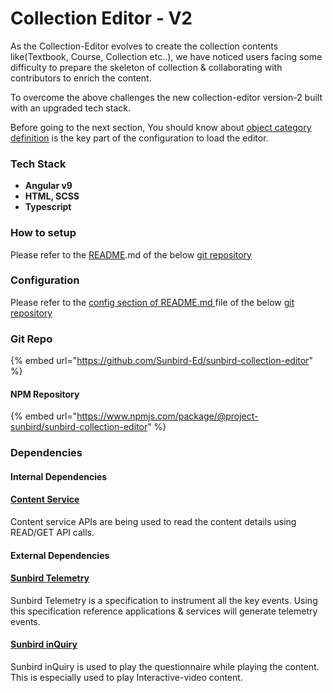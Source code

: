 # Collection Editor - V2

As the Collection-Editor evolves to create the collection contents like(Textbook, Course, Collection etc..), we have noticed users facing some difficulty to prepare the skeleton of collection & collaborating with contributors to enrich the content.&#x20;

To overcome the above challenges the new collection-editor version-2 built with an upgraded tech stack.

Before going to the next section, You should know about [object category definition](https://project-sunbird.atlassian.net/wiki/spaces/SingleSource/pages/2696183813/How+to+configure+forms+in+primaryCategory#Overview) is the key part of the configuration to load the editor.&#x20;

### Tech Stack

* **Angular v9**
* **HTML, SCSS**
* **Typescript**

### How to setup

Please refer to the [README](https://github.com/Sunbird-Ed/sunbird-collection-editor/tree/release-4.8.0#readme).md of the below [git repository](collection-editor-v2.md#git-repo)

### Configuration

Please refer to the [config section of README.md ](https://github.com/vaibhavbhuva/sunbird-collection-editor-1/blob/release-4.8.0/docs/CONFIGURATION.md)file of the below [git repository](collection-editor-v2.md#git-repo)

### Git Repo

{% embed url="https://github.com/Sunbird-Ed/sunbird-collection-editor" %}

#### NPM Repository

{% embed url="https://www.npmjs.com/package/@project-sunbird/sunbird-collection-editor" %}

### Dependencies

#### Internal Dependencies

#### [Content Service](../content-service/)&#x20;

Content service APIs are being used to read the content details using READ/GET API calls.&#x20;

#### External Dependencies

#### [Sunbird Telemetry](https://app.gitbook.com/o/-Mi9QwJlsfb7xuxTBc0J/s/-MkM7F4oILSpCJPO0YUu/)

Sunbird Telemetry is a specification to instrument all the key events. Using this specification reference applications & services will generate telemetry events.

#### [Sunbird inQuiry](https://app.gitbook.com/o/-Mi9QwJlsfb7xuxTBc0J/s/Wu4HIWGkb7dD4y0Kup4W/)

Sunbird inQuiry is used to play the questionnaire while playing the content. This is especially used to play Interactive-video content.
